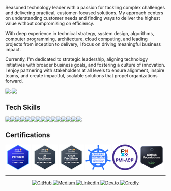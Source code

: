 
Seasoned technology leader with a passion for tackling complex challenges and delivering practical, customer-focused solutions. My approach centers on understanding customer needs and finding ways to deliver the highest value without compromising on efficiency.

With deep experience in technical strategy, system design, algorithms, computer programming, architecture, cloud computing, and leading projects from inception to delivery, I focus on driving meaningful business impact. 

Currently, I'm dedicated to strategic leadership, aligning technology initiatives with broader business goals, and fostering a culture of innovation. I enjoy partnering with stakeholders at all levels to ensure alignment, inspire teams, and create impactful, scalable solutions that propel organizations forward.



<a href="https://github.com/anuraghazra/github-readme-stats">
  <img height=200 align="center" src="https://github-readme-stats.vercel.app/api?username=jorgecontreras&theme=vue-dark&rank_icon=github" />
</a>
<a href="https://github.com/anuraghazra/convoychat">
  <img height=200 align="center" src="https://github-readme-stats.vercel.app/api/top-langs?username=jorgecontreras&layout=compact&langs_count=8&card_width=320&theme=vue-dark" />
</a>

## Tech Skills

<p style="display: flex; flex-wrap: wrap; gap: 0;">
  <img src="https://img.shields.io/badge/Golang-00ADD8?style=for-the-badge&logo=go&logoColor=white" />
  <img src="https://img.shields.io/badge/Python-3776AB?style=for-the-badge&logo=python&logoColor=white" />
  <img src="https://img.shields.io/badge/PHP-777BB4?style=for-the-badge&logo=php&logoColor=white" />
  <img src="https://img.shields.io/badge/MySQL-4479A1?style=for-the-badge&logo=mysql&logoColor=white" />
  <img src="https://img.shields.io/badge/PostgreSQL-336791?style=for-the-badge&logo=postgresql&logoColor=white" />
  <img src="https://img.shields.io/badge/Redis-DC382D?style=for-the-badge&logo=redis&logoColor=white" />
  <img src="https://img.shields.io/badge/AWS-232F3E?style=for-the-badge&logo=amazonaws&logoColor=white" />
  <img src="https://img.shields.io/badge/Docker-2496ED?style=for-the-badge&logo=docker&logoColor=white" />
  <img src="https://img.shields.io/badge/Kubernetes-326CE5?style=for-the-badge&logo=kubernetes&logoColor=white" />
  <img src="https://img.shields.io/badge/GitLab-FC6D26?style=for-the-badge&logo=gitlab&logoColor=white" />
  <img src="https://img.shields.io/badge/New%20Relic-008C99?style=for-the-badge&logo=new-relic&logoColor=white" />
  <img src="https://img.shields.io/badge/Terraform-623CE4?style=for-the-badge&logo=terraform&logoColor=white" />
  <img src="https://img.shields.io/badge/HTML5-E34F26?style=for-the-badge&logo=html5&logoColor=white" />
  <img src="https://img.shields.io/badge/CSS3-1572B6?style=for-the-badge&logo=css3&logoColor=white" />
  <img src="https://img.shields.io/badge/JavaScript-F7DF1E?style=for-the-badge&logo=javascript&logoColor=black" />
</p>

## Certifications

[<img src="./media/awsdev.png" alt="AWS Certified Developer" height="80">](https://www.credly.com/badges/be468178-1502-481b-a020-2b6cae9b76f2)
[<img src="./media/awsai.png" alt="AWS Certified AI Specialty" height="80">](https://www.credly.com/badges/462a85be-5057-433b-a497-f005bde62d8e)
[<img src="./media/awscloud.png" alt="AWS Certified Cloud Practitioner" height="80">](https://www.credly.com/badges/68becbbf-d7cf-4e3a-89ff-80b5e0006e9b)
[<img src="./media/ckad.png" alt="CKAD Certification" height="80">](https://www.credly.com/badges/254beb18-1ccf-4c0c-af65-38b91456f956)
[<img src="./media/pmiacp.png" alt="PMI-ACP Certification" height="80">](https://www.credly.com/badges/9489166e-72a1-4652-b729-a4c5497e4257)
[<img src="./media/ghf.png" alt="GitHub Actions Certification" height="80">](https://www.credly.com/badges/c2b28805-1c7e-4302-a6c9-5ab7c9034c99)

_____

<p align="center">
  <a href="https://github.com/jorgecontreras" target="_blank">
    <img src="https://img.shields.io/badge/GitHub-181717?style=for-the-badge&logo=github&logoColor=white" alt="GitHub">
  </a>
  <a href="https://medium.com/@jorge-contreras" target="_blank">
    <img src="https://img.shields.io/badge/Medium-12100E?style=for-the-badge&logo=medium&logoColor=white" alt="Medium">
  </a>
  <a href="https://www.linkedin.com/in/jorgecontreras-profile" target="_blank">
    <img src="https://img.shields.io/badge/LinkedIn-0077B5?style=for-the-badge&logo=linkedin&logoColor=white" alt="LinkedIn">
  </a>
  <a href="https://dev.to/jorgecontreras" target="_blank">
    <img src="https://img.shields.io/badge/Dev.to-0A0A0A?style=for-the-badge&logo=devdotto&logoColor=white" alt="Dev.to">
  </a>
  <a href="https://www.credly.com/users/jorge-contreras-rodriguez/badges#" target="_blank">
    <img src="https://img.shields.io/badge/Credly-F2B01E?style=for-the-badge&logo=credly&logoColor=white" alt="Credly">
  </a>
</p>

